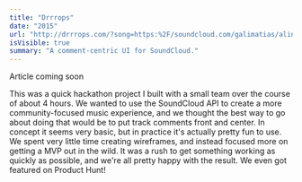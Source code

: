 ```yaml
---
title: "Drrrops"
date: "2015"
url: "http://drrrops.com/?song=https:%2F/soundcloud.com/galimatias/alina-baraz-galimatias-make"
isVisible: true
summary: "A comment-centric UI for SoundCloud."
---
```


Article coming soon

This was a quick hackathon project I built with a small team over the course of about 4 hours. We wanted to use the SoundCloud API to create a more community-focused music experience, and we thought the best way to go about doing that would be to put track comments front and center. In concept it seems very basic, but in practice it's actually pretty fun to use. We spent very little time creating wireframes, and instead focused more on getting a MVP out in the wild. It was a rush to get something working as quickly as possible, and we're all pretty happy with the result. We even got featured on Product Hunt!
